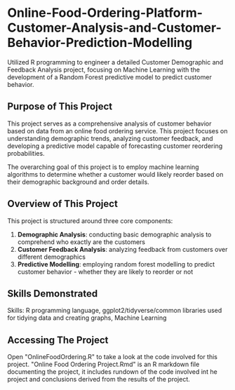 # Online-Food-Ordering-Platform-Customer-Analysis-and-Customer-Behavior-Prediction-Modelling
Utilized R programming to engineer a detailed Customer Demographic and Feedback Analysis project, focusing on Machine Learning with the development of a Random Forest predictive model to predict customer behavior.

## Purpose of This Project
This project serves as a comprehensive analysis of customer behavior based on data from an online food ordering service. This project focuses on understanding demographic trends, analyzing customer feedback, and developing a predictive model capable of forecasting customer reordering probabilities.  

The overarching goal of this project is to employ machine learning algorithms to determine whether a customer would likely reorder based on their demographic background and order details.


## Overview of This Project
This project is structured around three core components:

1. **Demographic Analysis**: conducting basic demographic analysis to comprehend who exactly are the customers  
2. **Customer Feedback Analysis**: analyzing feedback from customers over different demographics  
3. **Predictive Modelling**: employing random forest modelling to predict customer behavior - whether they are likely to reorder or not

## Skills Demonstrated
Skills: R programming language, ggplot2/tidyverse/common libraries used for tidying data and creating graphs, Machine Learning

## Accessing The Project
Open "OnlineFoodOrdering.R" to take a look at the code involved for this project. "Online Food Ordering Project.Rmd" is an R markdown file documenting the project, it includes rundown of the code involved int he project and conclusions derived from the results of the project.
